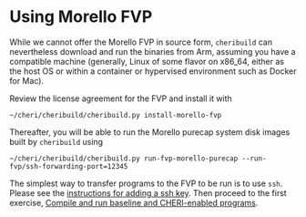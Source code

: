 # Using Morello FVP

While we cannot offer the Morello FVP in source form, `cheribuild` can
nevertheless download and run the binaries from Arm, assuming you have a
compatible machine (generally, Linux of some flavor on x86\_64, either as the
host OS or within a container or hypervised environment such as Docker for Mac).

Review the license agreement for the FVP and install it with
```
~/cheri/cheribuild/cheribuild.py install-morello-fvp
```
Thereafter, you will be able to run the Morello purecap system disk images built by `cheribuild` using
```
~/cheri/cheribuild/cheribuild.py run-fvp-morello-purecap --run-fvp/ssh-forwarding-port=12345
```

The simplest way to transfer programs to the FVP to be run is to use `ssh`.
Please see the [instructions for adding a ssh key](./run-ssh.md).
Then proceed to the first exercise,
[Compile and run baseline and CHERI-enabled
programs](../exercises/compile-and-run).
